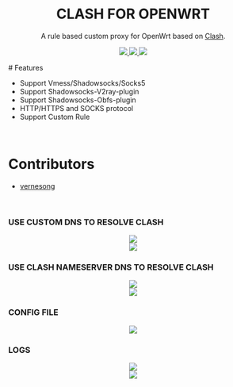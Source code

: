 
<h1 align="center"> 
    <br>CLASH FOR OPENWRT
</h1>

<p align="center">
A rule based custom proxy for OpenWrt based on <a href="https://github.com/Dreamacro/clash" target="_blank">Clash</a>.
</p>

<p align="center">
    <a href="https://github.com/frainzy1477/clash/releases/tag/v0.14.0" target="_blank">
        <img src="https://img.shields.io/badge/clash%20openwrt-v0.14.0-blue.svg">
    </a>
    <a href="https://github.com/frainzy1477/clash/releases/tag/v0.14.0_Luci"  target="_blank">
        <img src="https://img.shields.io/badge/luci%20for%20clash-v0.14.0-green.svg"/>
    </a>
    <a href="https://github.com/Dreamacro/clash/releases/tag/v0.14.0"  target="_blank">
        <img src="https://img.shields.io/badge/Clash-v0.14.0-orange.svg"/>
    </a>
</p>
# Features

- Support Vmess/Shadowsocks/Socks5
- Support Shadowsocks-V2ray-plugin
- Support Shadowsocks-Obfs-plugin
- HTTP/HTTPS and SOCKS protocol
- Support Custom Rule
<br>

# Contributors

- <a href="https://github.com/vernesong"  target="_blank">
        vernesong
    </a>

<br>

<h3>USE CUSTOM DNS TO RESOLVE CLASH</H3> 

<div align=center><img src="https://raw.githubusercontent.com/frainzy1477/clash/production/preview/c.png" /></div>
<div align=center><img src="https://raw.githubusercontent.com/frainzy1477/clash/production/preview/6.png" /></div>

<h3>USE CLASH NAMESERVER DNS TO RESOLVE CLASH</H3> 

<div align=center><img src="https://raw.githubusercontent.com/frainzy1477/clash/production/preview/bb.png" /></div>
<div align=center><img src="https://raw.githubusercontent.com/frainzy1477/clash/production/preview/8.png" /></div>

<h3>CONFIG FILE</H3>

<div align=center><img src="https://raw.githubusercontent.com/frainzy1477/clash/production/preview/3.png" /></div>

<h3>LOGS</H3>

<div align=center><img src="https://raw.githubusercontent.com/frainzy1477/clash/production/preview/4.png" /></div>
<div align=center><img src="https://raw.githubusercontent.com/frainzy1477/clash/production/preview/5.png" /></div>

